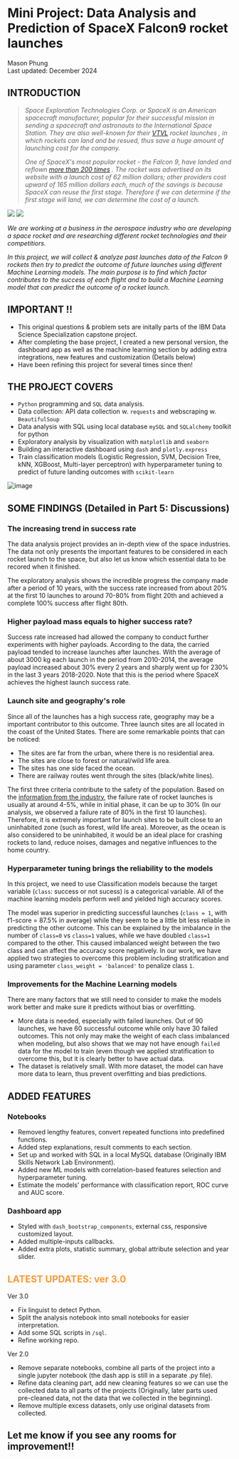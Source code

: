 # **Mini Project: Data Analysis and Prediction of SpaceX Falcon9 rocket launches**

Mason Phung   
Last updated: December 2024

## INTRODUCTION

> *Space Exploration Technologies Corp. or SpaceX is an American spacecraft manufacturer, popular for their successful mission in sending a spacecraft and astronauts to the International Space Station. They are also well-known for their [VTVL](https://en.wikipedia.org/wiki/VTVL) rocket launches , in which rockets can land and be resued, thus save a huge amount of launching cost for the company.*
>
> *One of SpaceX's most popular rocket - the Falcon 9, have landed and reflown [more than 200 times](https://en.wikipedia.org/wiki/List_of_Falcon_9_and_Falcon_Heavy_launches) . The rocket was advertised on its website with a launch cost of 62 million dollars; other providers cost upward of 165 million dollars each, much of the savings is because SpaceX can reuse the first stage. Therefore if we can determine if the first stage will land, we can determine the cost of a launch.*

![](https://cf-courses-data.s3.us.cloud-object-storage.appdomain.cloud/IBMDeveloperSkillsNetwork-DS0701EN-SkillsNetwork/lab_v2/images/landing_1.gif)
![](https://cf-courses-data.s3.us.cloud-object-storage.appdomain.cloud/IBMDeveloperSkillsNetwork-DS0701EN-SkillsNetwork/lab_v2/images/crash.gif)

*We are working at a business in the aerospace industry who are developing a space rocket and are researching different rocket technologies and their competitiors.*

*In this project, we will collect & analyze past launches data of the Falcon 9 rockets then try to predict the outcome of future launches using different Machine Learning models. The main purpose is to find which factor contributes to the success of each flight and to build a Machine Learning model that can predict the outcome of a rocket launch.*

## IMPORTANT !!

- This original questions & problem sets are initally parts of the IBM Data Science Specialization capstone project.
- After completing the base project, I created a new personal version, the dashboard app as well as the machine learning section by adding extra integrations, new features and customization (Details below)
- Have been refining this project for several times since then!

## THE PROJECT COVERS

- `Python` programming and `SQL` data analysis.
- Data collection: API data collection w. `requests` and webscraping w. `BeautifulSoup`
- Data analysis with SQL using local database `mySQL` and `SQLalchemy` toolkit for python
- Exploratory analysis by visualization with `matplotlib` and `seaborn`
- Building an interactive dashboard using `dash` and `plotly.express`
- Train classification models (Logistic Regression, SVM, Decision Tree, kNN, XGBoost, Multi-layer perceptron) with hyperparameter tuning to predict of future landing outcomes with `scikit-learn`

![image](https://github.com/masonphung/project_falcon9/assets/131331827/11c3e7ac-fe07-4861-93fc-2dae37f74940)

## SOME FINDINGS (Detailed in Part 5: Discussions)

### **The increasing trend in success rate**

The data analysis project provides an in-depth view of the space industries. The data not only presents the important features to be considered in each rocket launch to the space, but also let us know which essential data to be recored when it finished. 
   
The exploratory analysis shows the incredible progress the company made after a period of 10 years, with the success rate increased from about 20% at the first 10 launches to around 70-80% from flight 20th and achieved a complete 100% success after flight 80th. 
   
### **Higher payload mass equals to higher success rate?**
Success rate increased had allowed the company to conduct further experiments with higher payloads. According to the data, the carried payload tended to increase launches after launches. With the average of about 3000 kg each launch in the period from 2010-2014, the average payload increased about 30% every 2 years and sharply went up for 230% in the last 3 years 2018-2020. Note that this is the period where SpaceX achieves the highest launch success rate. 
   
   
   
### **Launch site and geography's role**
Since all of the launches has a high success rate, geography may be a important contributor to this outcome. Three launch sites are all located in the coast of the United States. There are some remarkable points that can be noticed:
- The sites are far from the urban, where there is no residential area. 
- The sites are close to forest or natural/wild life area.
- The sites has one side faced the ocean.
- There are railway routes went through the sites (black/white lines).

The first three criteria contribute to the safety of the population. Based on the [information from the industry](https://www.bbc.com/future/article/20230518-what-are-the-odds-of-a-successful-space-launch#), the failure rate of rocket launches is usually at around 4-5%, while in initial phase, it can be up to 30% (In our analysis, we observed a failure rate of 80% in the first 10 launches). Therefore, it is extremely important for launch sites to be built close to an uninhabited zone (such as forest, wild life area). Moreover, as the ocean is also considered to be uninhabited, it would be an ideal place for crashing rockets to land, reduce noises, damages and negative influences to the home country.
   
### **Hyperparameter tuning brings the reliability to the models**
In this project, we need to use Classification models because the target variable (`class`: success or not sucess) is a categorical variable. All of the machine learning models perform well and yielded high accuracy scores. 

The model was superior in predicting successful launches (`class = 1`, with f1-score = 87.5% in average) while they seem to be a little bit less reliable in predicting the other outcome. This can be explained by the imbalance in the number of `class=0` vs `class=1` values, while we have doubled `class=1` compared to the other. This caused imbalanced weight between the two class and can affect the accuracy score negatively. In our work, we have applied two strategies to overcome this problem including stratification and using parameter `class_weight = 'balanced'` to penalize class `1`.


### **Improvements for the Machine Learning models**
There are many factors that we still need to consider to make the models work better and make sure it predicts without bias or overfitting.
- More data is needed, especially with failed launches. Out of 90 launches, we have 60 successful outcome while only have 30 failed outcomes. This not only may make the weight of each class imbalanced when modeling, but also shows that we may not have enough `failed` data for the model to train (even though we applied stratification to overcome this, but it is clearly better to have actual data.
- The dataset is relatively small. With more dataset, the model can have more data to learn, thus prevent overfitting and bias predictions.
## ADDED FEATURES

### Notebooks

- Removed lengthy features, convert repeated functions into predefined functions.
- Added step explanations, result comments to each section.
- Set up and worked with SQL in a local MySQL database (Originally IBM Skills Network Lab Environment).
- Added new ML models with correlation-based features selection and hyperparameter tuning.
- Estimate the models' performance with classification report, ROC curve and AUC score.

### Dashboard app

- Styled with `dash_bootstrap_components`, external css, responsive customized layout.
- Added multiple-inputs callbacks.
- Added extra plots, statistic summary, global attribute selection and year slider.

## <span style="color:#ff9933">LATEST UPDATES: ver 3.0</span>
Ver 3.0
- Fix linguist to detect Python.
- Split the analysis notebook into small notebooks for easier interpretation.
- Add some SQL scripts in `/sql`.
- Refine working repo.

Ver 2.0
- Remove separate notebooks, combine all parts of the project into a single jupyter notebook (the dash app is still in a separate .py file).
- Refine data cleaning part, add new cleaning features so we can use the collected data to all parts of the projects (Originally, later parts used pre-cleaned data, not the data that we collected in the beginning).
- Remove multiple excess datasets, only use original datasets from collected.

## Let me know if you see any rooms for improvement!!
